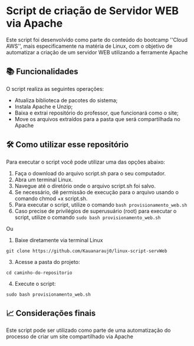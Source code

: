 # Script de criação de Servidor WEB via Apache
Este script foi desenvolvido como parte do conteúdo do bootcamp ''Cloud AWS'', mais especificamente na matéria de Linux, com o objetivo de automatizar a criação de um servidor WEB utilizando a ferramente Apache

## 📚 Funcionalidades
O script realiza as seguintes operações:

- Atualiza biblioteca de pacotes do sistema;
- Instala Apache e Unzip;
- Baixa e extrai repositório do professor, que funcionará como o site;
- Move os arquivos extraídos para a pasta que será compartilhada no Apache
  
## 🛠️ Como utilizar esse repositório
Para executar o script você pode utilizar uma das opções abaixo:

1) Faça o download do arquivo script.sh para o seu computador.
2) Abra um terminal Linux. 
3) Navegue até o diretório onde o arquivo script.sh foi salvo. 
4) Se necessário, dê permissão de execução para o arquivo usando o comando chmod +x script.sh.
5) Para executar o script, utilize o comando ```bash provisionamento_web.sh```
6) Caso precise de privilégios de superusuário (root) para executar o script, utilize o comando ```sudo bash provisionamento_web.sh```

Ou

1) Baixe diretamente via terminal Linux
```
git clone https://github.com/Kauanarauj0/linux-script-servWeb
```
3) Acesse a pasta do projeto:
```
cd caminho-do-repositorio
```
4) Execute o script:
```
sudo bash provisionamento_web.sh
```

## 📈 Considerações finais

Este script pode ser utilizado como parte de uma automatização do processo de criar um site compartilhado via Apache
